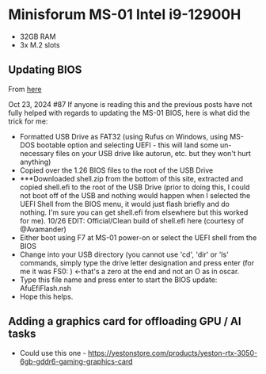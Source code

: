 # Minisforum MS-01 Intel i9-12900H
- 32GB RAM
- 3x M.2 slots

## Updating BIOS
From [here](https://forums.servethehome.com/index.php?threads/minisforum-ms-01-bios.43328/page-5#post-445485)

Oct 23, 2024
#87
If anyone is reading this and the previous posts have not fully helped with regards to updating the MS-01 BIOS, here is what did the trick for me:
- Formatted USB Drive as FAT32 (using Rufus on Windows, using MS-DOS bootable option and selecting UEFI - this will land some un-necessary files on your USB drive like autorun, etc. but they won't hurt anything)
- Copied over the 1.26 BIOS files to the root of the USB Drive
- ***Downloaded shell.zip from the bottom of this site, extracted and copied shell.efi to the root of the USB Drive (prior to doing this, I could not boot off of the USB and nothing would happen when I selected the UEFI Shell from the BIOS menu, it would just flash briefly and do nothing. I'm sure you can get shell.efi from elsewhere but this worked for me). 10/26 EDIT: Official/Clean build of shell.efi here (courtesy of @Avamander)
- Either boot using F7 at MS-01 power-on or select the UEFI shell from the BIOS
- Change into your USB directory (you cannot use 'cd', 'dir' or 'ls' commands, simply type the drive letter designation and press enter (for me it was FS0: ) <-that's a zero at the end and not an O as in oscar.
- Type this file name and press enter to start the BIOS update: AfuEfiFlash.nsh
- Hope this helps.

## Adding a graphics card for offloading GPU / AI tasks
- Could use this one - https://yestonstore.com/products/yeston-rtx-3050-6gb-gddr6-gaming-graphics-card
